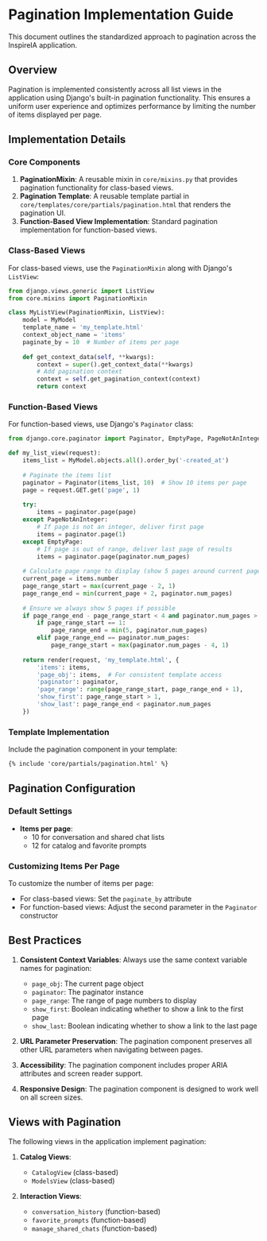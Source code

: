 # Pagination Implementation Guide

This document outlines the standardized approach to pagination across the InspireIA application.

## Overview

Pagination is implemented consistently across all list views in the application using Django's built-in pagination functionality. This ensures a uniform user experience and optimizes performance by limiting the number of items displayed per page.

## Implementation Details

### Core Components

1. **PaginationMixin**: A reusable mixin in `core/mixins.py` that provides pagination functionality for class-based views.
2. **Pagination Template**: A reusable template partial in `core/templates/core/partials/pagination.html` that renders the pagination UI.
3. **Function-Based View Implementation**: Standard pagination implementation for function-based views.

### Class-Based Views

For class-based views, use the `PaginationMixin` along with Django's `ListView`:

```python
from django.views.generic import ListView
from core.mixins import PaginationMixin

class MyListView(PaginationMixin, ListView):
    model = MyModel
    template_name = 'my_template.html'
    context_object_name = 'items'
    paginate_by = 10  # Number of items per page
    
    def get_context_data(self, **kwargs):
        context = super().get_context_data(**kwargs)
        # Add pagination context
        context = self.get_pagination_context(context)
        return context
```

### Function-Based Views

For function-based views, use Django's `Paginator` class:

```python
from django.core.paginator import Paginator, EmptyPage, PageNotAnInteger

def my_list_view(request):
    items_list = MyModel.objects.all().order_by('-created_at')
    
    # Paginate the items list
    paginator = Paginator(items_list, 10)  # Show 10 items per page
    page = request.GET.get('page', 1)
    
    try:
        items = paginator.page(page)
    except PageNotAnInteger:
        # If page is not an integer, deliver first page
        items = paginator.page(1)
    except EmptyPage:
        # If page is out of range, deliver last page of results
        items = paginator.page(paginator.num_pages)
    
    # Calculate page range to display (show 5 pages around current page)
    current_page = items.number
    page_range_start = max(current_page - 2, 1)
    page_range_end = min(current_page + 2, paginator.num_pages)
    
    # Ensure we always show 5 pages if possible
    if page_range_end - page_range_start < 4 and paginator.num_pages > 4:
        if page_range_start == 1:
            page_range_end = min(5, paginator.num_pages)
        elif page_range_end == paginator.num_pages:
            page_range_start = max(paginator.num_pages - 4, 1)
    
    return render(request, 'my_template.html', {
        'items': items,
        'page_obj': items,  # For consistent template access
        'paginator': paginator,
        'page_range': range(page_range_start, page_range_end + 1),
        'show_first': page_range_start > 1,
        'show_last': page_range_end < paginator.num_pages
    })
```

### Template Implementation

Include the pagination component in your template:

```html
{% include 'core/partials/pagination.html' %}
```

## Pagination Configuration

### Default Settings

- **Items per page**: 
  - 10 for conversation and shared chat lists
  - 12 for catalog and favorite prompts

### Customizing Items Per Page

To customize the number of items per page:

- For class-based views: Set the `paginate_by` attribute
- For function-based views: Adjust the second parameter in the `Paginator` constructor

## Best Practices

1. **Consistent Context Variables**: Always use the same context variable names for pagination:
   - `page_obj`: The current page object
   - `paginator`: The paginator instance
   - `page_range`: The range of page numbers to display
   - `show_first`: Boolean indicating whether to show a link to the first page
   - `show_last`: Boolean indicating whether to show a link to the last page

2. **URL Parameter Preservation**: The pagination component preserves all other URL parameters when navigating between pages.

3. **Accessibility**: The pagination component includes proper ARIA attributes and screen reader support.

4. **Responsive Design**: The pagination component is designed to work well on all screen sizes.

## Views with Pagination

The following views in the application implement pagination:

1. **Catalog Views**:
   - `CatalogView` (class-based)
   - `ModelsView` (class-based)

2. **Interaction Views**:
   - `conversation_history` (function-based)
   - `favorite_prompts` (function-based)
   - `manage_shared_chats` (function-based)
